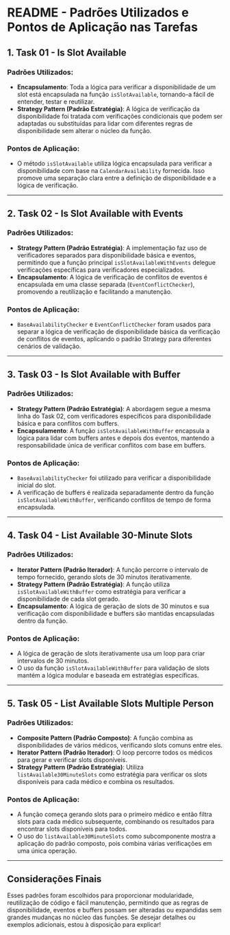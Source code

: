 # README - Padrões Utilizados e Pontos de Aplicação nas Tarefas

## 1. Task 01 - Is Slot Available

### Padrões Utilizados:
- **Encapsulamento**: Toda a lógica para verificar a disponibilidade de um slot está encapsulada na função `isSlotAvailable`, tornando-a fácil de entender, testar e reutilizar.
- **Strategy Pattern (Padrão Estratégia)**: A lógica de verificação da disponibilidade foi tratada com verificações condicionais que podem ser adaptadas ou substituídas para lidar com diferentes regras de disponibilidade sem alterar o núcleo da função.

### Pontos de Aplicação:
- O método `isSlotAvailable` utiliza lógica encapsulada para verificar a disponibilidade com base na `CalendarAvailability` fornecida. Isso promove uma separação clara entre a definição de disponibilidade e a lógica de verificação.

---

## 2. Task 02 - Is Slot Available with Events

### Padrões Utilizados:
- **Strategy Pattern (Padrão Estratégia)**: A implementação faz uso de verificadores separados para disponibilidade básica e eventos, permitindo que a função principal `isSlotAvailableWithEvents` delegue verificações específicas para verificadores especializados.
- **Encapsulamento**: A lógica de verificação de conflitos de eventos é encapsulada em uma classe separada (`EventConflictChecker`), promovendo a reutilização e facilitando a manutenção.

### Pontos de Aplicação:
- `BaseAvailabilityChecker` e `EventConflictChecker` foram usados para separar a lógica de verificação de disponibilidade básica da verificação de conflitos de eventos, aplicando o padrão Strategy para diferentes cenários de validação.

---

## 3. Task 03 - Is Slot Available with Buffer

### Padrões Utilizados:
- **Strategy Pattern (Padrão Estratégia)**: A abordagem segue a mesma linha do Task 02, com verificadores específicos para disponibilidade básica e para conflitos com buffers.
- **Encapsulamento**: A função `isSlotAvailableWithBuffer` encapsula a lógica para lidar com buffers antes e depois dos eventos, mantendo a responsabilidade única de verificar conflitos com base em buffers.

### Pontos de Aplicação:
- `BaseAvailabilityChecker` foi utilizado para verificar a disponibilidade inicial do slot.
- A verificação de buffers é realizada separadamente dentro da função `isSlotAvailableWithBuffer`, verificando conflitos de tempo de forma encapsulada.

---

## 4. Task 04 - List Available 30-Minute Slots

### Padrões Utilizados:
- **Iterator Pattern (Padrão Iterador)**: A função percorre o intervalo de tempo fornecido, gerando slots de 30 minutos iterativamente.
- **Strategy Pattern (Padrão Estratégia)**: A função utiliza `isSlotAvailableWithBuffer` como estratégia para verificar a disponibilidade de cada slot gerado.
- **Encapsulamento**: A lógica de geração de slots de 30 minutos e sua verificação com disponibilidade e buffers são mantidas encapsuladas dentro da função.

### Pontos de Aplicação:
- A lógica de geração de slots iterativamente usa um loop para criar intervalos de 30 minutos.
- O uso da função `isSlotAvailableWithBuffer` para validação de slots mantém a lógica modular e baseada em estratégias específicas.

---

## 5. Task 05 - List Available Slots Multiple Person

### Padrões Utilizados:
- **Composite Pattern (Padrão Composto)**: A função combina as disponibilidades de vários médicos, verificando slots comuns entre eles.
- **Iterator Pattern (Padrão Iterador)**: O loop percorre todos os médicos para gerar e verificar slots disponíveis.
- **Strategy Pattern (Padrão Estratégia)**: Utiliza `listAvailable30MinuteSlots` como estratégia para verificar os slots disponíveis para cada médico e combina os resultados.

### Pontos de Aplicação:
- A função começa gerando slots para o primeiro médico e então filtra slots para cada médico subsequente, combinando os resultados para encontrar slots disponíveis para todos.
- O uso do `listAvailable30MinuteSlots` como subcomponente mostra a aplicação do padrão composto, pois combina várias verificações em uma única operação.

---

## Considerações Finais

Esses padrões foram escolhidos para proporcionar modularidade, reutilização de código e fácil manutenção, permitindo que as regras de disponibilidade, eventos e buffers possam ser alteradas ou expandidas sem grandes mudanças no núcleo das funções. Se desejar detalhes ou exemplos adicionais, estou à disposição para explicar!
